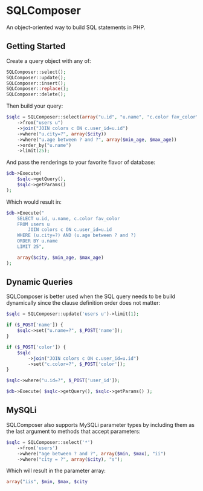 SQLComposer
===========

An object-oriented way to build SQL statements in PHP.

Getting Started
---------------

Create a query object with any of:

```php
SQLComposer::select();
SQLComposer::update();
SQLComposer::insert();
SQLComposer::replace();
SQLComposer::delete();
```

Then build your query:
```php
$sqlc = SQLComposer::select(array("u.id", "u.name", "c.color fav_color"))
	->from("users u")
	->join("JOIN colors c ON c.user_id=u.id")
	->where("u.city=?", array($city))
	->where("u.age between ? and ?", array($min_age, $max_age))
	->order_by("u.name")
	->limit(25);
```
And pass the renderings to your favorite flavor of database:
```php
$db->Execute(
	$sqlc->getQuery(),
	$sqlc->getParams()
);
```
Which would result in:
```php
$db->Execute("
	SELECT u.id, u.name, c.color fav_color
	FROM users u
		JOIN colors c ON c.user_id=u.id
	WHERE (u.city=?) AND (u.age between ? and ?)
	ORDER BY u.name
	LIMIT 25",

	array($city, $min_age, $max_age)
);
```

Dynamic Queries
---------------

SQLComposer is better used when the SQL query needs to be build dynamically
since the clause definition order does not matter:
```php
$sqlc = SQLComposer::update('users u')->limit(1);

if ($_POST['name']) {
	$sqlc->set("u.name=?", $_POST['name']);
}

if ($_POST['color']) {
	$sqlc
		->join("JOIN colors c ON c.user_id=u.id")
		->set("c.color=?", $_POST['color']);
}

$sqlc->where("u.id=?", $_POST['user_id']);

$db->Execute( $sqlc->getQuery(), $sqlc->getParams() );
```

MySQLi
------

SQLComposer also supports MySQLi parameter types by including them as the last argument
to methods that accept parameters:
```php
$sqlc = SQLComposer::select('*')
	->from('users')
	->where("age between ? and ?", array($min, $max), "ii")
	->where("city = ?", array($city), "s");
```
Which will result in the parameter array:
```php
array("iis", $min, $max, $city
```
